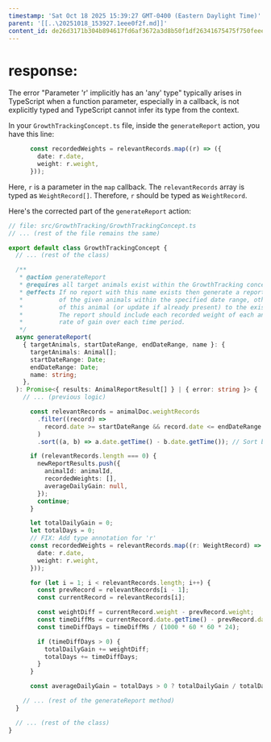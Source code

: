 ```yaml
---
timestamp: 'Sat Oct 18 2025 15:39:27 GMT-0400 (Eastern Daylight Time)'
parent: '[[..\20251018_153927.1eee0f2f.md]]'
content_id: de26d3171b304b894617fd6af3672a3d8b50f1df26341675475f750feee7b292
---
```


# response:

The error "Parameter 'r' implicitly has an 'any' type" typically arises in TypeScript when a function parameter, especially in a callback, is not explicitly typed and TypeScript cannot infer its type from the context.

In your `GrowthTrackingConcept.ts` file, inside the `generateReport` action, you have this line:

```typescript
      const recordedWeights = relevantRecords.map((r) => ({
        date: r.date,
        weight: r.weight,
      }));
```

Here, `r` is a parameter in the `map` callback. The `relevantRecords` array is typed as `WeightRecord[]`. Therefore, `r` should be typed as `WeightRecord`.

Here's the corrected part of the `generateReport` action:

```typescript
// file: src/GrowthTracking/GrowthTrackingConcept.ts
// ... (rest of the file remains the same)

export default class GrowthTrackingConcept {
  // ... (rest of the class)

  /**
   * @action generateReport
   * @requires all target animals exist within the GrowthTracking concept's data
   * @effects If no report with this name exists then generate a report on the growth performance
   *          of the given animals within the specified date range, otherwise add the growth performance
   *          of this animal (or update if already present) to the existing report.
   *          The report should include each recorded weight of each animal as well as their average daily
   *          rate of gain over each time period.
   */
  async generateReport(
    { targetAnimals, startDateRange, endDateRange, name }: {
      targetAnimals: Animal[];
      startDateRange: Date;
      endDateRange: Date;
      name: string;
    },
  ): Promise<{ results: AnimalReportResult[] } | { error: string }> {
    // ... (previous logic)

      const relevantRecords = animalDoc.weightRecords
        .filter((record) =>
          record.date >= startDateRange && record.date <= endDateRange
        )
        .sort((a, b) => a.date.getTime() - b.date.getTime()); // Sort by date for ADG calculation

      if (relevantRecords.length === 0) {
        newReportResults.push({
          animalId: animalId,
          recordedWeights: [],
          averageDailyGain: null,
        });
        continue;
      }

      let totalDailyGain = 0;
      let totalDays = 0;
      // FIX: Add type annotation for 'r'
      const recordedWeights = relevantRecords.map((r: WeightRecord) => ({
        date: r.date,
        weight: r.weight,
      }));

      for (let i = 1; i < relevantRecords.length; i++) {
        const prevRecord = relevantRecords[i - 1];
        const currentRecord = relevantRecords[i];

        const weightDiff = currentRecord.weight - prevRecord.weight;
        const timeDiffMs = currentRecord.date.getTime() - prevRecord.date.getTime();
        const timeDiffDays = timeDiffMs / (1000 * 60 * 60 * 24);

        if (timeDiffDays > 0) {
          totalDailyGain += weightDiff;
          totalDays += timeDiffDays;
        }
      }

      const averageDailyGain = totalDays > 0 ? totalDailyGain / totalDays : null;

    // ... (rest of the generateReport method)
  }

  // ... (rest of the class)
}
```
